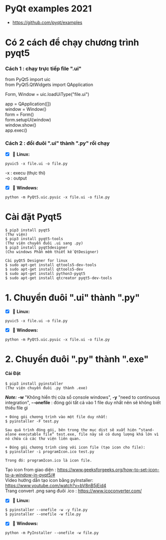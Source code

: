 # PyQt examples 2021
- https://github.com/pyqt/examples

# Có 2 cách để chạy chương trình pyqt5
### Cách 1 : chạy trực tiếp file ".ui"
from PyQt5 import uic \
from PyQt5.QtWidgets import QApplication

Form, Window = uic.loadUiType("file.ui")

app = QApplication([]) \
window = Window() \
form = Form()  \
form.setupUi(window)  \
window.show() \
app.exec()

### Cách 2 : đổi đuôi ".ui" thành ".py" rồi chạy
- [x] :tada: **Linux:**
```
pyuic5 -x file.ui -o file.py 
```
-x : execu (thực thi) \
-o : output
- [x] :tada: **Windows:**
```
python -m PyQt5.uic.pyuic -x file.ui -o file.py
```

# Cài đặt Pyqt5
```
$ pip3 install pyqt5                                                      (Thư viện)
$ pip3 install pyqt5-tools                                                (Thư viện chuyển đuôi .ui sang .py)
$ pip3 install pyqt5designer                                              (Cho windows Phần mềm thiết kế QtDesigner)

Cài pyQt5 Designer for linux
$ sudo apt-get install qttools5-dev-tools                                 
$ sudo apt-get install qttools5-dev
$ sudo apt-get install python3-pyqt5
$ sudo apt-get install qtcreator pyqt5-dev-tools
```

# 1. Chuyển đuôi ".ui" thành ".py"
- [x] :tada: **Linux:**
```
pyuic5 -x file.ui -o file.py 
```
- [x] :tada: **Windows:**
```
python -m PyQt5.uic.pyuic -x file.ui -o file.py
```

# 2. Chuyển đuôi ".py" thành ".exe"
#### Cài Đặt
```
$ pip3 install pyinstaller                                                (Thư viện chuyển đuôi .py thành .exe)
```

***Note:*** **-w** "Không hiển thị cửa sổ console windows",  **-y** "need to continuous integration", **--onefile** : đóng gói tất cả vào 1 file duy nhất nên sẽ không biết thiếu file gì
```
+ Đóng gói chương trình vào một file duy nhất:
$ pyinstaller -F test.py 

Sau quá trình đóng gói, bên trong thư mục dist sẽ xuất hiện “stand-alone executable file” test.exe, file này sẽ có dung lượng khá lớn vì nó chứa cả các thư viện liên quan.

+ Đóng gói chương trình cùng với icon file (tạo icon cho file):
$ pyinstaller -i programIcon.ico test.py

Trong đó: programIcon.ico là icon file.
```
Tạo icon from giao diện : https://www.geeksforgeeks.org/how-to-set-icon-to-a-window-in-pyqt5/# \
Video hướng dẫn tạo icon bằng pyInstaller: https://www.youtube.com/watch?v=bV8nB5jEid4 \
Trang convert .png sang đuôi .ico : https://www.icoconverter.com/

- [x] :tada: **Linux:**
```
$ pyinstaller --onefile -w -y file.py 
$ pyinstaller --onefile -w file.py
```

- [x] :tada: **Windows:**
```
python -m PyInstaller --onefile -w file.py
```
